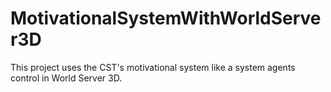 # MotivationalSystemWithWorldServer3D
This project uses the CST's motivational system like a system agents control in World Server 3D.
